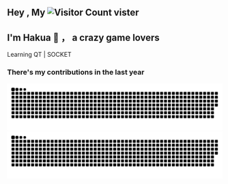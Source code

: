 ## Hey , My ![Visitor Count](https://profile-counter.glitch.me/Christmas/count.svg) vister
## I'm Hakua 🤍 ， a crazy game lovers

Learning QT | SOCKET 




### There's my contributions in the last year
![暗色](https://raw.githubusercontent.com/HAKUAGOD/SNK/output/github-contribution-grid-snake-dark.svg#gh-dark-mode-only)
![亮色](https://raw.githubusercontent.com/HAKUAGOD/SNK/output/github-contribution-grid-snake.svg#gh-light-mode-only)
